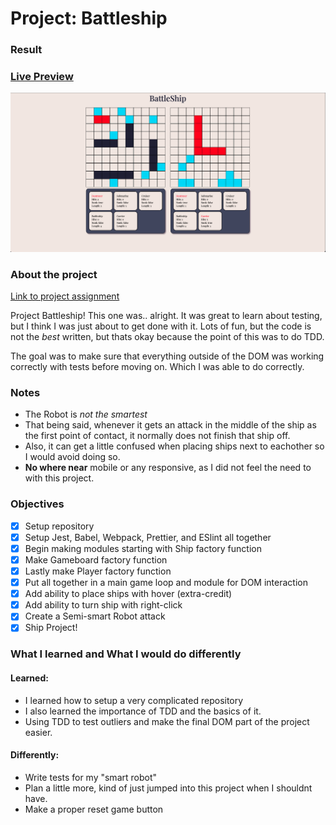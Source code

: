 # Project: Battleship

### Result

### [**Live Preview**](https://baguirre03.github.io/battleship/)

![Battleship screenshot](./src/screenshot.png?raw=true "Preview")

### About the project

[Link to project assignment](https://www.theodinproject.com/lessons/node-path-javascript-battleship)

Project Battleship! This one was.. alright. It was great to learn about testing, but I think I was just about to get done with it. Lots of fun, but the code is not the _best_ written, but thats okay because the point of this was to do TDD.

The goal was to make sure that everything outside of the DOM was working correctly with tests before moving on. Which I was able to do correctly.

### Notes

-   The Robot is _not the smartest_
-   That being said, whenever it gets an attack in the middle of the ship as the first point of contact, it normally does not finish that ship off.
-   Also, it can get a little confused when placing ships next to eachother so I would avoid doing so.
-   **No where near** mobile or any responsive, as I did not feel the need to with this project.

### Objectives

-   [x] Setup repository
-   [x] Setup Jest, Babel, Webpack, Prettier, and ESlint all together
-   [x] Begin making modules starting with Ship factory function
-   [x] Make Gameboard factory function
-   [x] Lastly make Player factory function
-   [x] Put all together in a main game loop and module for DOM interaction
-   [x] Add ability to place ships with hover (extra-credit)
-   [x] Add ability to turn ship with right-click
-   [x] Create a Semi-smart Robot attack
-   [x] Ship Project!

### What I learned and What I would do differently

#### Learned:

-   I learned how to setup a very complicated repository
-   I also learned the importance of TDD and the basics of it.
-   Using TDD to test outliers and make the final DOM part of the project easier.

#### Differently:

-   Write tests for my "smart robot"
-   Plan a little more, kind of just jumped into this project when I shouldnt have.
-   Make a proper reset game button
